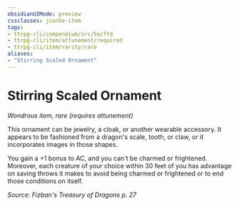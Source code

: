 ```yaml
---
obsidianUIMode: preview
cssclasses: json5e-item
tags:
- ttrpg-cli/compendium/src/5e/ftd
- ttrpg-cli/item/attunement/required
- ttrpg-cli/item/rarity/rare
aliases: 
- "Stirring Scaled Ornament"
---
```

# Stirring Scaled Ornament
*Wondrous item, rare (requires attunement)*  


This ornament can be jewelry, a cloak, or another wearable accessory. It appears to be fashioned from a dragon's scale, tooth, or claw, or it incorporates images in those shapes.

You gain a +1 bonus to AC, and you can't be charmed or frightened. Moreover, each creature of your choice within 30 feet of you has advantage on saving throws it makes to avoid being charmed or frightened or to end those conditions on itself.

*Source: Fizban's Treasury of Dragons p. 27*